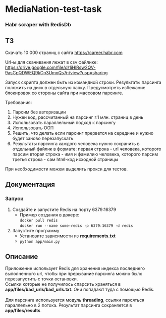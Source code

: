 # MediaNation-test-task

### Habr scraper with RedisDb

## ТЗ

Скачать 10 000 страниц с сайта https://career.habr.com

Url-ы для скачивания лежат в csv файлике:
https://drive.google.com/file/d/1iHlRsw2QV-9asGpQDWEQ9kCp3UmoQs7n/view?usp=sharing

Запуск скрипта должен быть из командной строки.
Результаты парсинга положить на диск в отдельную папку.
Предусмотреть избежание блокировок со стороны сайта при массовом парсинге.

Требования:

1. Парсим без авторизации
2. Нужен код, рассчитанный на парсинг ±1 млн. страниц в день
3. Использовать параллельный подход к парсингу
4. Использовать ООП
5. Решить, что делать если парсинг прервется на середине и нужно будет заново перезапускать
6. Результаты парсинга каждого человека нужно сохранить в отдельный файлик в формате:
   первая строка - url человека, которого парсим
   вторая строка - имя и фамилию человека, которого парсим
   третья строка - сам html-код исходной страницы

При необходимости можем выделить прокси для тестов.

## Документация

### Запуск

1. Создайте и запустите Redis на порту 6379:16379 <br>
   - Пример создания в докере: <br>
     `docker pull redis` <br>
     `docker run --name some-redis -p 6379:16379 -d redis`
2. Запустите программу
   - Установите зависимости из <b>requirements.txt</b>
   - `python app/main.py`

## Описание

Приложение использует Redis для хранения индекса последнего выполненного url, чтобы при прерывание парсинга можно было перезапустить с точки остановки.
<br>
Ссылки которые не получилось спарсить храняться в <b>app/files/bad_urls/bad_urls.txt</b>. Они попадают туда с помощью Redis.
<br><br>
Для парсинга используется модуль <b>threading</b>, ссылки парсяться параллельно в 2 потока. Результат парсинга сохраняется в <b>app/files/results</b>.
